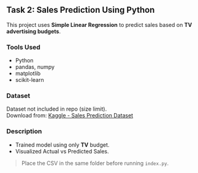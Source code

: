 ## Task 2: Sales Prediction Using Python

This project uses **Simple Linear Regression** to predict sales based on **TV advertising budgets**.

###  Tools Used
- Python
- pandas, numpy
- matplotlib
- scikit-learn

###  Dataset
Dataset not included in repo (size limit).  
Download from: [Kaggle - Sales Prediction Dataset](https://www.kaggle.com/code/ashydv/sales-prediction-simple-linear-regression/input)

### Description
- Trained model using only **TV** budget.
- Visualized Actual vs Predicted Sales.

> Place the CSV in the same folder before running `index.py`.
